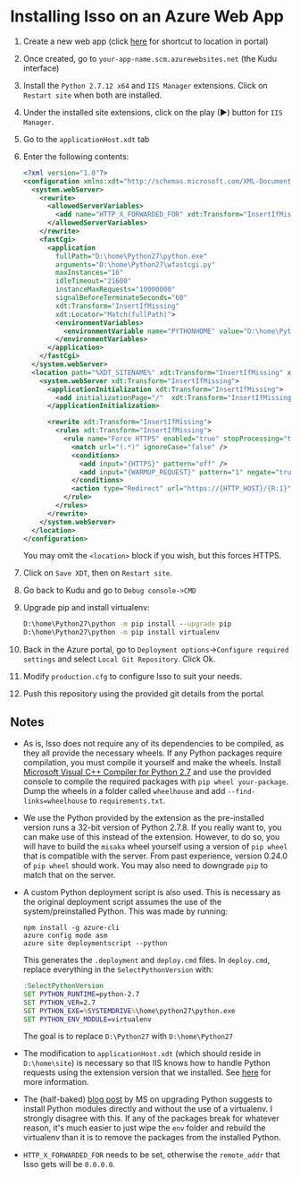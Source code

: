 Installing Isso on an Azure Web App
===================================
1. Create a new web app (click [here](https://portal.azure.com/#create/Microsoft.WebSite) for shortcut to location in portal)
2. Once created, go to `your-app-name.scm.azurewebsites.net` (the Kudu interface)
3. Install the `Python 2.7.12 x64` and `IIS Manager` extensions. Click on `Restart site` when both are installed.
4. Under the installed site extensions, click on the play (▶) button for `IIS Manager`.
5. Go to the `applicationHost.xdt` tab
6. Enter the following contents:

   ```xml
   <?xml version="1.0"?>
   <configuration xmlns:xdt="http://schemas.microsoft.com/XML-Document-Transform">
     <system.webServer>
       <rewrite>
         <allowedServerVariables>
           <add name="HTTP_X_FORWARDED_FOR" xdt:Transform="InsertIfMissing"/>
         </allowedServerVariables>
       </rewrite>
       <fastCgi>
         <application
           fullPath="D:\home\Python27\python.exe"
           arguments="D:\home\Python27\wfastcgi.py"
           maxInstances="16"
           idleTimeout="21600"
           instanceMaxRequests="10000000"
           signalBeforeTerminateSeconds="60"
           xdt:Transform="InsertIfMissing"
           xdt:Locator="Match(fullPath)">
           <environmentVariables>
             <environmentVariable name="PYTHONHOME" value="D:\home\Python27" />
           </environmentVariables>
         </application>
       </fastCgi>
     </system.webServer>
     <location path="%XDT_SITENAME%" xdt:Transform="InsertIfMissing" xdt:Locator="Match(path)">
       <system.webServer xdt:Transform="InsertIfMissing">
         <applicationInitialization xdt:Transform="InsertIfMissing">
           <add initializationPage="/"  xdt:Transform="InsertIfMissing"/>
         </applicationInitialization>

         <rewrite xdt:Transform="InsertIfMissing">
           <rules xdt:Transform="InsertIfMissing">
             <rule name="Force HTTPS" enabled="true" stopProcessing="true">
               <match url="(.*)" ignoreCase="false" />
               <conditions>
                 <add input="{HTTPS}" pattern="off" />
                 <add input="{WARMUP_REQUEST}" pattern="1" negate="true" />
               </conditions>
               <action type="Redirect" url="https://{HTTP_HOST}/{R:1}" appendQueryString="true" redirectType="Permanent" />
             </rule>
           </rules>
         </rewrite>    
       </system.webServer>
     </location>
   </configuration>
   ```
   
   You may omit the `<location>` block if you wish, but this forces HTTPS.
7. Click on `Save XDT`, then on `Restart site`.
8. Go back to Kudu and go to `Debug console->CMD`
9. Upgrade pip and install virtualenv:

   ```bat
   D:\home\Python27\python -m pip install --upgrade pip
   D:\home\Python27\python -m pip install virtualenv
   ```
11. Back in the Azure portal, go to `Deployment options`->`Configure required settings` and select `Local Git Repository`. Click Ok.
12. Modify `production.cfg` to configure Isso to suit your needs.
12. Push this repository using the provided git details from the portal.

## Notes

* As is, Isso does not require any of its dependencies to be compiled, as they all provide the necessary wheels. If any Python packages require compilation, you must compile it yourself and make the wheels. Install [Microsoft Visual C++ Compiler for Python 2.7](https://www.microsoft.com/en-au/download/details.aspx?id=44266) and use the provided console to compile the required packages with `pip wheel your-package`. Dump the wheels in a folder called `wheelhouse` and add `--find-links=wheelhouse` to `requirements.txt`.
* We use the Python provided by the extension as the pre-installed version runs a 32-bit version of Python 2.7.8. If you really want to, you can make use of this instead of the extension. However, to do so, you will have to build the `misaka` wheel yourself using a version of `pip wheel` that is compatible with the server. From past experience, version 0.24.0 of `pip wheel` should work. You may also need to downgrade `pip` to match that on the server.
* A custom Python deployment script is also used. This is necessary as the original deployment script assumes the use of the system/preinstalled Python. This was made by running:

   ```
   npm install -g azure-cli
   azure config mode asm
   azure site deploymentscript --python
   ```

   This generates the `.deployment` and `deploy.cmd` files. In `deploy.cmd`, replace everything in the `SelectPythonVersion` with:

   ```bat
   :SelectPythonVersion
   SET PYTHON_RUNTIME=python-2.7
   SET PYTHON_VER=2.7
   SET PYTHON_EXE=%SYSTEMDRIVE%\home\python27\python.exe
   SET PYTHON_ENV_MODULE=virtualenv
   ```
  
   The goal is to replace `D:\Python27` with `D:\home\Python27`
   
* The modification to `applicationHost.xdt` (which should reside in `D:\home\site`) is necessary so that IIS knows how to handle Python requests using the extension version that we installed. See [here](https://github.com/Azure/azure-python-siteextensions/issues/2) for more information.
* The (half-baked) [blog post](https://blogs.msdn.microsoft.com/pythonengineering/2016/08/04/upgrading-python-on-azure-app-service/) by MS on upgrading Python suggests to install Python modules directly and without the use of a virtualenv. I strongly disagree with this. If any of the packages break for whatever reason, it's much easier to just wipe the `env` folder and rebuild the virtualenv than it is to remove the packages from the installed Python.
* `HTTP_X_FORWARDED_FOR` needs to be set, otherwise the `remote_addr` that Isso gets will be `0.0.0.0`.


